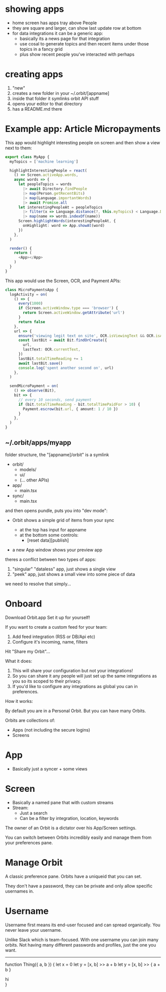 # showing apps

- home screen has apps tray above People
- they are square and larger, can show last update row at bottom
- for data integrations it can be a generic app:
  - basically its a news page for that integration
  - use cosal to generate topics and then recent items under those topics in a fancy grid
  - plus show recent people you've interacted with perhaps

# creating apps

1. "new"
2. creates a new folder in your ~/.orbit/[appname]
3. inside that folder it symlinks orbit API stuff
4. opens your editor to that directory
5. has a README.md there

# Example app: Article Micropayments

This app would highlight interesting people on screen and then show a view next to them:

```ts
export class MyApp {
  myTopics = ['machine learning']

  highlightInterestingPeople = react(
    () => Screen.activeApp.words,
    async words => {
      let peopleTopics = words
        |> await Directory.findPeople
        |> map(Person.getRecentBits)
        |> map(Language.importantWords)
        |> await Promise.all
      let interestingPeopleAt = peopleTopics
        |> filter(x => Language.distance(?, this.myTopics) < Language.Distance.Similar)
        |> map(name => words.indexOf(name))
      Screen.highlightWords(interestingPeopleAt, {
        onHighlight: word => App.showAt(word)
      })
    },
  )

  render() {
    return (
      <App></App>
    )
  }
}
```

This app would use the Screen, OCR, and Payment APIs:

```ts
class MicroPaymentsApp {
  logActivity = on(
    () => {
      every(1000)
      if (Screen.activeWindow.type === 'browser') {
        return Screen.activeWindow.getAttribute('url')
      }
      return false
    },
    url => {
      ensure('viewing legit text on site', OCR.isViewingText && OCR.isActivelyViewing)
      const lastBit = await Bit.findOrCreate({
        url,
        lastText: OCR.currentText,
      })
      lastBit.totalTimeReading += 1
      await lastBit.save()
      console.log('spent another second on', url)
    },
  )

  sendMicroPayment = on(
    () => observe(Bit),
    bit => {
      // every 10 seconds, send payment
      if (bit.totalTimeReading - bit.totalTimePaidFor > 10) {
        Payment.escrow(bit.url, { amount: 1 / 10 })
      }
    },
  )
}
```

## ~/.orbit/apps/myapp

folder structure, the "[appname]/orbit" is a symlink

- orbit/
  - models/
  - ui/
  - (... other APIs)
- app/
  - main.tsx
- sync/
  - main.tsx

and then opens pundle, puts you into "dev mode":

- Orbit shows a simple grid of items from your sync

  - at the top has input for appname
  - at the bottom some controls:
    - [reset data][publish]

- a new App window shows your preview app

theres a conflict between two types of apps:

1. "singular" "dataless" app, just shows a single view
2. "peek" app, just shows a small view into some piece of data

we need to resolve that simply...

# Onboard

Download Orbit.app
Set it up for yourself!

If you want to create a custom feed for your team:

1. Add feed integration (RSS or DB/Api etc)
2. Configure it's incoming, name, filters

Hit "Share my Orbit"...

What it does:

1. This will share your configuration but not your integrations!
2. So you can share it any people will just set up the same integrations as you so its scoped to their privacy.
3. If you'd like to configure any integrations as global you can in preferences.

How it works:

By default you are in a Personal Orbit. But you can have many Orbits.

Orbits are collections of:

- Apps (not including the secure logins)
- Screens

# App

- Basically just a syncer + some views

# Screen

- Basically a named pane that with custom streams
- Stream:
  - Just a search
  - Can be a filter by integration, location, keywords

The owner of an Orbit is a dictator over his App/Screen settings.

You can switch between Orbits incredibly easily and manage them from your preferences pane.

# Manage Orbit

A classic preference pane. Orbits have a uniqueid that you can set.

They don't have a password, they can be private and only allow specific usernames in.

# Username

Username first means its end-user focused and can spread organically. You never leave your username.

Unlike Slack which is team-focused. With one username you can join many orbits. Not having many different passwords and profiles, just the one you want.

----

function Thing({ a, b }) {
  let x = 0
  let y = [x, b] >> a + b
  let y = [x, b] >> {
    a + b
  }

  <div { x, y }>
    hi
  </div>
}



